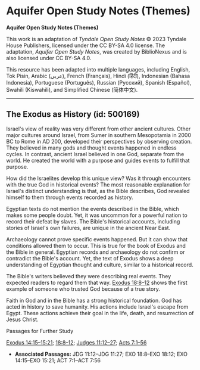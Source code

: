 # Aquifer Open Study Notes (Themes)

**Aquifer Open Study Notes (Themes)**

This work is an adaptation of *Tyndale Open Study Notes* © 2023 Tyndale House Publishers, licensed under the CC BY\-SA 4\.0 license. The adaptation, *Aquifer Open Study Notes*, was created by BiblioNexus and is also licensed under CC BY\-SA 4\.0\.

This resource has been adapted into multiple languages, including English, Tok Pisin, Arabic (عربي), French (Français), Hindi (हिंदी), Indonesian (Bahasa Indonesia), Portuguese (Português), Russian (Русский), Spanish (Español), Swahili (Kiswahili), and Simplified Chinese (简体中文).



--------------------------------

## The Exodus as History (id: 500169)

Israel's view of reality was very different from other ancient cultures. Other major cultures around Israel, from Sumer in southern Mesopotamia in 2000 BC to Rome in AD 200, developed their perspectives by observing creation. They believed in many gods and thought events happened in endless cycles. In contrast, ancient Israel believed in one God, separate from the world. He created the world with a purpose and guides events to fulfill that purpose. 

How did the Israelites develop this unique view? Was it through encounters with the true God in historical events? The most reasonable explanation for Israel's distinct understanding is that, as the Bible describes, God revealed himself to them through events recorded as history.

Egyptian texts do not mention the events described in the Bible, which makes some people doubt. Yet, it was uncommon for a powerful nation to record their defeat by slaves. The Bible's historical accounts, including stories of Israel's own failures, are unique in the ancient Near East.

Archaeology cannot prove specific events happened. But it can show that conditions allowed them to occur. This is true for the book of Exodus and the Bible in general. Egyptian records and archaeology do not confirm or contradict the Bible's account. Yet, the text of Exodus shows a deep understanding of Egyptian thought and culture, similar to a historical record.

The Bible's writers believed they were describing real events. They expected readers to regard them that way. [Exodus 18:8–12](https://ref.ly/Exod18:8-Exod18:12) shows the first example of someone who trusted God because of a true story. 

Faith in God and in the Bible has a strong historical foundation. God has acted in history to save humanity. His actions include Israel's escape from Egypt. These actions achieve their goal in the life, death, and resurrection of Jesus Christ.

Passages for Further Study

[Exodus 14:15–15:21](https://ref.ly/Exod14:15-Exod15:21); [18:8–12](https://ref.ly/Exod18:8-Exod18:12); [Judges 11:12–27](https://ref.ly/Judg11:12-Judg11:27); [Acts 7:1–56](https://ref.ly/Acts7:1-Acts7:56)

* **Associated Passages:** JDG 11:12–JDG 11:27; EXO 18:8–EXO 18:12; EXO 14:15–EXO 15:21; ACT 7:1–ACT 7:56


